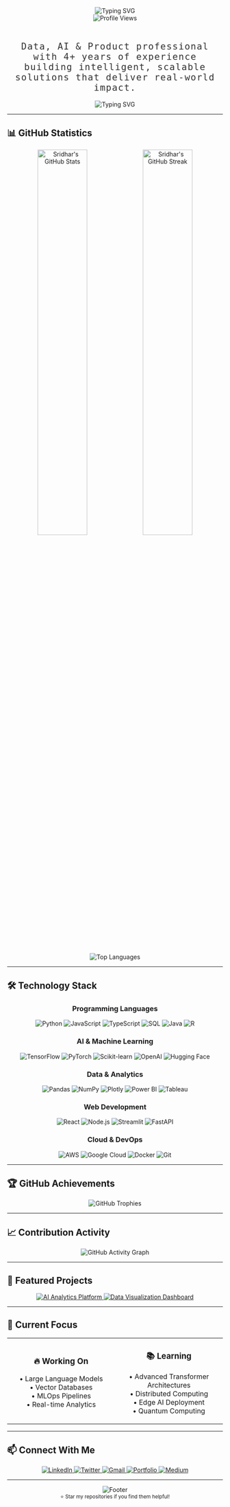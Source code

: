 <div align="center">
  <img src="https://readme-typing-svg.herokuapp.com?font=Fira+Code&weight=500&size=28&pause=1000&color=00D4FF&center=true&vCenter=true&width=600&height=100&lines=Data+%26+AI+Professional;Product+Builder;Problem+Solver;Innovation+Enthusiast" alt="Typing SVG" />
</div>

<div align="center">
  <img src="https://komarev.com/ghpvc/?username=sridharmalladi&style=for-the-badge&color=0077B5&label=Profile+Views&labelColor=1e90ff" alt="Profile Views" />
</div>

<br>

<div align="center">
  <h2 style="font-family: 'Fira Code', monospace; font-weight: 300; color: #333; letter-spacing: 1.5px;">Data, AI & Product professional with 4+ years of experience building intelligent, scalable solutions that deliver real-world impact.</h2>
</div>

<div align="center">
  <img src="https://readme-typing-svg.herokuapp.com?font=Fira+Code&weight=500&size=20&pause=1000&color=00D4FF&center=true&vCenter=true&width=600&height=50&lines=Ready+to+collaborate+on+exciting+projects!;Let's+build+something+amazing+together!" alt="Typing SVG" />
</div>

---

## 📊 GitHub Statistics

<div align="center">
  <img src="https://github-readme-stats.vercel.app/api?username=sridharmalladi&show_icons=true&theme=dark&hide_border=true&bg_color=0D1117&title_color=00D4FF&text_color=FFFFFF&icon_color=00D4FF&include_all_commits=true&count_private=true" alt="Sridhar's GitHub Stats" width="48%" />
  <img src="https://github-readme-streak-stats.herokuapp.com/?user=sridharmalladi&theme=dark&hide_border=true&background=0D1117&stroke=00D4FF&ring=00D4FF&fire=00D4FF&currStreakNum=FFFFFF&currStreakLabel=00D4FF&sideNums=FFFFFF&sideLabels=FFFFFF&dates=FFFFFF" alt="Sridhar's GitHub Streak" width="48%" />
</div>

<div align="center">
  <img src="https://github-readme-stats.vercel.app/api/top-langs/?username=sridharmalladi&layout=compact&theme=dark&hide_border=true&bg_color=0D1117&title_color=00D4FF&text_color=FFFFFF&langs_count=10&card_width=500" alt="Top Languages" />
</div>

---

## 🛠️ Technology Stack

<div align="center">

### Programming Languages
<img src="https://img.shields.io/badge/Python-3776AB?style=for-the-badge&logo=python&logoColor=white" alt="Python" />
<img src="https://img.shields.io/badge/JavaScript-F7DF1E?style=for-the-badge&logo=javascript&logoColor=black" alt="JavaScript" />
<img src="https://img.shields.io/badge/TypeScript-007ACC?style=for-the-badge&logo=typescript&logoColor=white" alt="TypeScript" />
<img src="https://img.shields.io/badge/SQL-4479A1?style=for-the-badge&logo=mysql&logoColor=white" alt="SQL" />
<img src="https://img.shields.io/badge/Java-ED8B00?style=for-the-badge&logo=openjdk&logoColor=white" alt="Java" />
<img src="https://img.shields.io/badge/R-276DC3?style=for-the-badge&logo=r&logoColor=white" alt="R" />

### AI & Machine Learning
<img src="https://img.shields.io/badge/TensorFlow-FF6F00?style=for-the-badge&logo=tensorflow&logoColor=white" alt="TensorFlow" />
<img src="https://img.shields.io/badge/PyTorch-EE4C2C?style=for-the-badge&logo=pytorch&logoColor=white" alt="PyTorch" />
<img src="https://img.shields.io/badge/scikit--learn-F7931E?style=for-the-badge&logo=scikit-learn&logoColor=white" alt="Scikit-learn" />
<img src="https://img.shields.io/badge/OpenAI-412991?style=for-the-badge&logo=openai&logoColor=white" alt="OpenAI" />
<img src="https://img.shields.io/badge/Hugging%20Face-FFD21E?style=for-the-badge&logo=huggingface&logoColor=black" alt="Hugging Face" />

### Data & Analytics
<img src="https://img.shields.io/badge/Pandas-150458?style=for-the-badge&logo=pandas&logoColor=white" alt="Pandas" />
<img src="https://img.shields.io/badge/NumPy-013243?style=for-the-badge&logo=numpy&logoColor=white" alt="NumPy" />
<img src="https://img.shields.io/badge/Plotly-3F4F75?style=for-the-badge&logo=plotly&logoColor=white" alt="Plotly" />
<img src="https://img.shields.io/badge/Power_BI-F2C811?style=for-the-badge&logo=power-bi&logoColor=black" alt="Power BI" />
<img src="https://img.shields.io/badge/Tableau-E97627?style=for-the-badge&logo=tableau&logoColor=white" alt="Tableau" />

### Web Development
<img src="https://img.shields.io/badge/React-20232A?style=for-the-badge&logo=react&logoColor=61DAFB" alt="React" />
<img src="https://img.shields.io/badge/Node.js-43853D?style=for-the-badge&logo=node.js&logoColor=white" alt="Node.js" />
<img src="https://img.shields.io/badge/Streamlit-FF4B4B?style=for-the-badge&logo=streamlit&logoColor=white" alt="Streamlit" />
<img src="https://img.shields.io/badge/FastAPI-009688?style=for-the-badge&logo=fastapi&logoColor=white" alt="FastAPI" />

### Cloud & DevOps
<img src="https://img.shields.io/badge/AWS-232F3E?style=for-the-badge&logo=amazon-aws&logoColor=white" alt="AWS" />
<img src="https://img.shields.io/badge/Google_Cloud-4285F4?style=for-the-badge&logo=google-cloud&logoColor=white" alt="Google Cloud" />
<img src="https://img.shields.io/badge/Docker-2496ED?style=for-the-badge&logo=docker&logoColor=white" alt="Docker" />
<img src="https://img.shields.io/badge/Git-F05032?style=for-the-badge&logo=git&logoColor=white" alt="Git" />

</div>

---

## 🏆 GitHub Achievements

<div align="center">
  <img src="https://github-profile-trophy.vercel.app/?username=sridharmalladi&theme=darkhub&no-frame=true&no-bg=true&margin-w=4&rank=SECRET,SSS,SS,S,AAA,AA,A" alt="GitHub Trophies" />
</div>

---

## 📈 Contribution Activity

<div align="center">
  <img src="https://github-readme-activity-graph.vercel.app/graph?username=sridharmalladi&theme=react-dark&hide_border=true&bg_color=0D1117&color=00D4FF&line=00D4FF&point=FFFFFF&area=true&area_color=00D4FF" alt="GitHub Activity Graph" />
</div>

---

## 🎯 Featured Projects

<div align="center">
  <a href="https://github.com/sridharmalladi/ai-analytics-platform">
    <img src="https://github-readme-stats.vercel.app/api/pin/?username=sridharmalladi&repo=ai-analytics-platform&theme=dark&hide_border=true&bg_color=0D1117&title_color=00D4FF&text_color=FFFFFF" alt="AI Analytics Platform" />
  </a>
  <a href="https://github.com/sridharmalladi/data-viz-dashboard">
    <img src="https://github-readme-stats.vercel.app/api/pin/?username=sridharmalladi&repo=data-viz-dashboard&theme=dark&hide_border=true&bg_color=0D1117&title_color=00D4FF&text_color=FFFFFF" alt="Data Visualization Dashboard" />
  </a>
</div>

---

## 🌟 Current Focus

<div align="center">
  <table>
    <tr>
      <td align="center" width="50%">
        <h3>🔥 Working On</h3>
        <p>• Large Language Models<br/>
        • Vector Databases<br/>
        • MLOps Pipelines<br/>
        • Real-time Analytics</p>
      </td>
      <td align="center" width="50%">
        <h3>📚 Learning</h3>
        <p>• Advanced Transformer Architectures<br/>
        • Distributed Computing<br/>
        • Edge AI Deployment<br/>
        • Quantum Computing</p>
      </td>
    </tr>
  </table>
</div>

---

## 📫 Connect With Me

<div align="center">
  <a href="https://linkedin.com/in/sridharmalladi" target="_blank">
    <img src="https://img.shields.io/badge/LinkedIn-0077B5?style=for-the-badge&logo=linkedin&logoColor=white" alt="LinkedIn" />
  </a>
  <a href="https://twitter.com/sridharmalladi" target="_blank">
    <img src="https://img.shields.io/badge/Twitter-1DA1F2?style=for-the-badge&logo=twitter&logoColor=white" alt="Twitter" />
  </a>
  <a href="mailto:sridhar@example.com">
    <img src="https://img.shields.io/badge/Gmail-D14836?style=for-the-badge&logo=gmail&logoColor=white" alt="Gmail" />
  </a>
  <a href="https://sridharmalladi.dev" target="_blank">
    <img src="https://img.shields.io/badge/Portfolio-FF5722?style=for-the-badge&logo=todoist&logoColor=white" alt="Portfolio" />
  </a>
  <a href="https://medium.com/@sridharmalladi" target="_blank">
    <img src="https://img.shields.io/badge/Medium-12100E?style=for-the-badge&logo=medium&logoColor=white" alt="Medium" />
  </a>
</div>

---

<div align="center">
  <img src="https://readme-typing-svg.herokuapp.com?font=Fira+Code&weight=400&size=18&pause=1000&color=00D4FF&center=true&vCenter=true&width=500&height=40&lines=Thanks+for+visiting+my+profile!;Let's+connect+and+build+together!" alt="Footer" />
</div>

<div align="center">
  <sub>⭐ Star my repositories if you find them helpful!</sub>
</div>